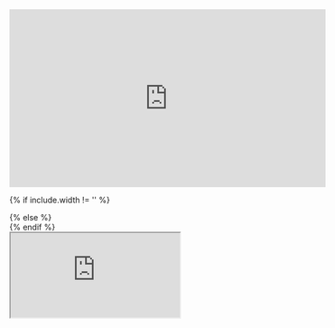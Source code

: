 <iframe width="560" height="315" src="https://youtu.be/5IIj3e5BFp0" frameborder="0" allow="autoplay; encrypted-media" allowfullscreen></iframe>


{% if include.width != '' %}
  <div style="width: {{include.width}}; margin:0 auto;">
{% else %}
  <div>
{% endif %}
  <div class="ytcontainer">
    <iframe class="yt" allowfullscreen src="https://www.youtube.com/embed/5IIj3e5BFp0"></iframe>
  </div>
</div>

